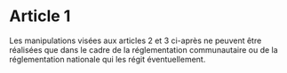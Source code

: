 # Article 1

Les manipulations visées aux articles 2 et 3 ci-après ne peuvent être réalisées que dans le cadre de la réglementation communautaire ou de la réglementation nationale qui les régit éventuellement.
